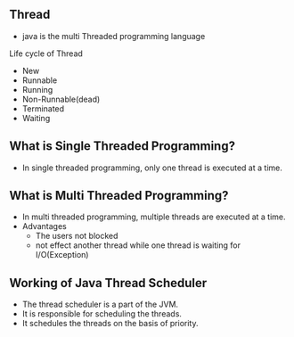## Thread

- java is the multi Threaded programming language 

Life cycle of Thread

- New
- Runnable
- Running
- Non-Runnable(dead)
- Terminated
- Waiting

## What is Single Threaded Programming?

- In single threaded programming, only one thread is executed at a time.

## What is Multi Threaded Programming?

- In multi threaded programming, multiple threads are executed at a time.
- Advantages
  - The users not blocked
  - not effect another thread while one thread is waiting for I/O(Exception)

## Working of Java Thread Scheduler

- The thread scheduler is a part of the JVM.
- It is responsible for scheduling the threads.
- It schedules the threads on the basis of priority.